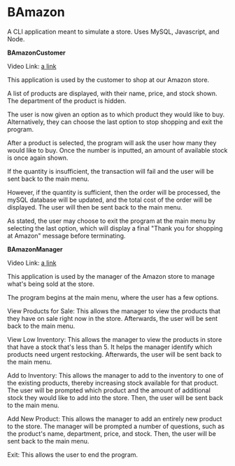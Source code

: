 # BAmazon
A CLI application meant to simulate a store. Uses MySQL, Javascript, and Node.

**BAmazonCustomer**

Video Link: [a link](https://drive.google.com/file/d/1KVua8EGJt624gBH_rVsBIYmSFOErtxPW/view?usp=sharing)

This application is used by the customer to shop at our Amazon store.

A list of products are displayed, with their name, price, and stock shown. The department of the product is hidden.

The user is now given an option as to which product they would like to buy. Alternatively, they can choose the last option to stop shopping and exit the program.

After a product is selected, the program will ask the user how many they would like to buy. Once the number is inputted, an amount of available stock is once again shown.

If the quantity is insufficient, the transaction will fail and the user will be sent back to the main menu.

However, if the quantity is sufficient, then the order will be processed, the mySQL database will be updated, and the total cost of the order will be displayed. The user will then be sent back to the main menu.

As stated, the user may choose to exit the program at the main menu by selecting the last option, which will display a final "Thank you for shopping at Amazon" message before terminating.

**BAmazonManager**

Video Link: [a link](https://drive.google.com/file/d/1I3nUwZ797cSWtaS6YN0P3l1eItMqoHte/view?usp=sharing)

This application is used by the manager of the Amazon store to manage what's being sold at the store.

The program begins at the main menu, where the user has a few options.

View Products for Sale: This allows the manager to view the products that they have on sale right now in the store. Afterwards, the user will be sent back to the main menu.

View Low Inventory: This allows the manager to view the products in store that have a stock that's less than 5. It helps the manager identify which products need urgent restocking. Afterwards, the user will be sent back to the main menu.

Add to Inventory: This allows the manager to add to the inventory to one of the existing products, thereby increasing stock available for that product. The user will be prompted which product and the amount of additional stock they would like to add into the store. Then, the user will be sent back to the main menu.

Add New Product: This allows the manager to add an entirely new product to the store. The manager will be prompted a number of questions, such as the product's name, department, price, and stock. Then, the user will be sent back to the main menu.

Exit: This allows the user to end the program.

